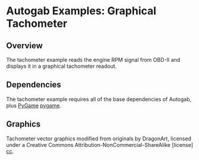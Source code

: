 # Autogab Examples: Graphical Tachometer


## Overview

The tachometer example reads the engine RPM signal from OBD-II and displays it
in a graphical tachometer readout.


## Dependencies

The tachometer example requires all of the base dependencies of Autogab, plus
[PyGame] [pygame].


## Graphics

Tachometer vector graphics modified from originals by DragonArt, licensed
under a Creative Commons Attribution-NonCommercial-ShareAlike [license] [cc].


[pygame]: http://www.pygame.org
[cc]: http://creativecommons.org/licenses/by-nc-sa/3.0/
